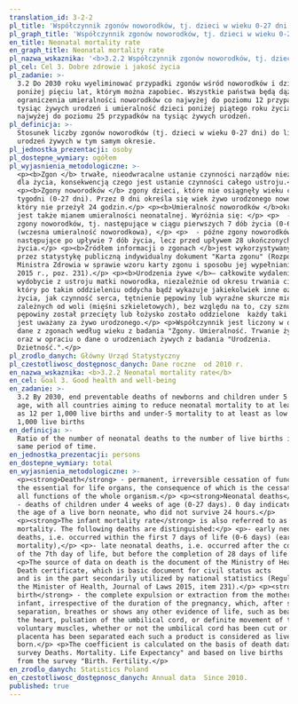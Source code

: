 ```yaml
---
translation_id: 3-2-2
pl_title: 'Współczynnik zgonów noworodków, tj. dzieci w wieku 0-27 dni'
pl_graph_title: 'Współczynnik zgonów noworodków, tj. dzieci w wieku 0-27 dni'
en_title: Neonatal mortality rate
en_graph_title: Neonatal mortality rate
pl_nazwa_wskaznika: '<b>3.2.2 Współczynnik zgonów noworodków, tj. dzieci w wieku 0-27 dni</b>'
pl_cel: Cel 3. Dobre zdrowie i jakość życia
pl_zadanie: >-
  3.2 Do 2030 roku wyeliminować przypadki zgonów wśród noworodków i dzieci
  poniżej pięciu lat, którym można zapobiec. Wszystkie państwa będą dążyć do
  ograniczenia umieralności noworodków co najwyżej do poziomu 12 przypadków na
  tysiąc żywych urodzeń i umieralność dzieci poniżej piątego roku życia co
  najwyżej do poziomu 25 przypadków na tysiąc żywych urodzeń.
pl_definicja: >-
  Stosunek liczby zgonów noworodków (tj. dzieci w wieku 0-27 dni) do liczby
  urodzeń żywych w tym samym okresie.
pl_jednostka_prezentacji: osoby
pl_dostepne_wymiary: ogółem
pl_wyjasnienia_metodologiczne: >-
  <p><b>Zgon </b> trwałe, nieodwracalne ustanie czynności narządów niezbędnych
  dla życia, konsekwencją czego jest ustanie czynności całego ustroju.</p>
  <p><b>Zgony noworodków </b> zgony dzieci, które nie osiągnęły wieku czterech
  tygodni (0-27 dni). Przez 0 dni określa się wiek żywo urodzonego noworodka,
  który nie przeżył 24 godzin.</p> <p><b>Umieralność noworodków </b>określana
  jest także mianem umieralności neonatalnej. Wyróżnia się: </p> <p>  - wczesne
  zgony noworodków, tj. następujące w ciągu pierwszych 7 dób życia (0-6 dni)
  (wczesna umieralność noworodkowa), </p> <p>  - późne zgony noworodków, tj.
  następujące po upływie 7 dób życia, lecz przed upływem 28 ukończonych dób
  życia.</p> <p><b>Źródłem informacji o zgonach </b>jest wykorzystywany wtórnie
  przez statystykę publiczną indywidualny dokument "Karta zgonu" (Rozporządzenie
  Ministra Zdrowia w sprawie wzoru karty zgonu i sposobu jej wypełniania Dz. U.
  2015 r., poz. 231).</p> <p><b>Urodzenia żywe </b>– całkowite wydalenie lub
  wydobycie z ustroju matki noworodka, niezależnie od okresu trwania ciąży,
  który po takim oddzieleniu oddycha bądź wykazuje jakiekolwiek inne oznaki
  życia, jak czynność serca, tętnienie pępowiny lub wyraźne skurcze mięśni
  zależnych od woli (mięśni szkieletowych), bez względu na to, czy sznur
  pępowiny został przecięty lub łożysko zostało oddzielone  każdy taki noworodek
  jest uważany za żywo urodzonego.</p> <p>Współczynnik jest liczony w oparciu o
  dane z zgonach według wieku z badania "Zgony. Umieralność. Trwanie życia."
  oraz w opraciu o dane o urodzeniach żywych z badania "Urodzenia.
  Dzietność.".</p>
pl_zrodlo_danych: Główny Urząd Statystyczny
pl_czestotliwosc_dostępnosc_danych: Dane roczne  od 2010 r.
en_nazwa_wskaznika: <b>3.2.2 Neonatal mortality rate</b>
en_cel: Goal 3. Good health and well-being
en_zadanie: >-
  3.2 By 2030, end preventable deaths of newborns and children under 5 years of
  age, with all countries aiming to reduce neonatal mortality to at least as low
  as 12 per 1,000 live births and under-5 mortality to at least as low as 25 per
  1,000 live births
en_definicja: >-
  Ratio of the number of neonatal deaths to the number of live births in the
  same period of time.
en_jednostka_prezentacji: persons
en_dostepne_wymiary: total
en_wyjasnienia_metodologiczne: >-
  <p><strong>Death</strong> - permanent, irreversible cessation of functions of
  the essential for life organs, the consequence of which is the cessation of
  all functions of the whole organism.</p> <p><strong>Neonatal deaths</strong>
  - deaths of children under 4 weeks of age (0-27 days). 0 day indicates
  the age of a live born neonate, who did not survive 24 hours.</p>
  <p><strong>The infant mortality rate</strong> is also referred to as neonatal
  mortality. The following deaths are distinguished:</p> <p>- early neonatal
  deaths, i.e. occurred within the first 7 days of life (0-6 days) (early infant
  mortality),</p> <p>- late neonatal deaths, i.e. occurred after the completion
  of the 7th day of life, but before the completion of 28 days of life.</p>
  <p>The source of data on death is the document of the Ministry of Health
  Death certificate, which is basic document for civil status acts
  and is in the part secondarily utilized by national statistics (Regulation of
  the Minister of Health, Journal of Laws 2015, item 231).</p> <p><strong>Live
  birth</strong> - the complete expulsion or extraction from the mother of an
  infant, irrespective of the duration of the pregnancy, which, after such
  separation, breathes or shows any other evidence of life, such as beating of
  the heart, pulsation of the umbilical cord, or definite movement of the
  voluntary muscles, whether or not the umbilical cord has been cut or the
  placenta has been separated each such a product is considered as live
  born.</p> <p>The coefficient is calculated on the basis of death data from the
  survey Deaths. Mortality. Life Expectancy" and based on live births
  from the survey "Birth. Fertility.</p>
en_zrodlo_danych: Statistics Poland
en_czestotliwosc_dostępnosc_danych: Annual data  Since 2010.
published: true
---
```

